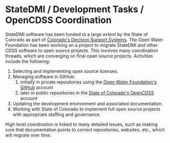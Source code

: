 # StateDMI / Development Tasks / OpenCDSS Coordination

StateDMI software has been funded to a large extent by the State of Colorado as part of
[Colorado's Decision Support Systems](http://cdss.state.co.us).
The Open Water Foundation has been working on a project to migrate StateDMI and other CDSS software to open source projects.
This involves many coordination threads, which are converging on final open source projects.
Activities include the following:

1. Selecting and implementing open source licenses.
2. Managing software in GitHub:
	1. initially in private repositories using the [Open Water Foundation's GitHub](https://github.com/OpenWaterFoundation) account
	2. later in public repositories in the [State of Colorado's OpenCDSS](https://github.com/OpenCDSS) account
3. Updating the development environment and associated documentation.
4. Working with State of Colorado to implement full open source projects with appropriate
staffing and governance.

High level coordination is linked to many detailed issues, such as making sure that documentation
points to correct repositories, websites, etc., which will migrate over time.
